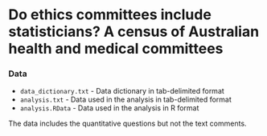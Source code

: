 # Do ethics committees include statisticians? A census of Australian health and medical committees

### Data

* `data_dictionary.txt` - Data dictionary in tab-delimited format
* `analysis.txt` - Data used in the analysis in tab-delimited format
* `analysis.RData` -  Data used in the analysis in R format

The data includes the quantitative questions but not the text comments.
